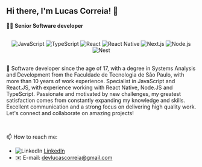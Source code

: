 ## Hi there, I'm Lucas Correia! 👋

🧑‍💻 **Senior Software developer**

</br>

<div align="center">
<img src="https://img.shields.io/badge/Code-JavaScript-informational?style=flat&logo=javascript&color=F7DF1E" alt="JavaScript" />
<img src="https://img.shields.io/badge/Code-TypeScript-informational?style=flat&logo=typescript&color=2f74c0" alt="TypeScript" />
<img src="https://img.shields.io/badge/Library-React-informational?style=flat&logo=react&color=58c4dc" alt="React" />
<img src="https://img.shields.io/badge/Library-React_Native-informational?style=flat&logo=react&color=58c4dc" alt="React Native" />
<img src="https://img.shields.io/badge/Framework-Next.js-informational?style=flat&logo=next.js&color=000000" alt="Next.js" />
<img src="https://img.shields.io/badge/Runtime-Node.js-informational?style=flat&logo=node.js&color=417e38" alt="Node.js" />
<img src="https://img.shields.io/badge/Framework-NestJS-informational?style=flat&logo=nestjs&color=ea2845" alt="Nest" />
</div>

</br>

🔭 Software developer since the age of 17, with a degree in Systems Analysis and Development from the Faculdade de Tecnologia de São Paulo, with more than 10 years of work experience. Specialist in JavaScript and React.JS, with experience working with React Native, Node.JS and TypeScript. Passionate and motivated by new challenges, my greatest satisfaction comes from constantly expanding my knowledge and skills. Excellent communication and a strong focus on delivering high quality work. Let's connect and collaborate on amazing projects!

</br>

📫 How to reach me:

- ![LinkedIn](./images/linkedin.ico) [LinkedIn](https://www.linkedin.com/in/lucascorreia-95/?locale=en_US)
- ✉️ E-mail: [devlucascorreia@gmail.com](mailto:devlucascorreia@gmail.com)

